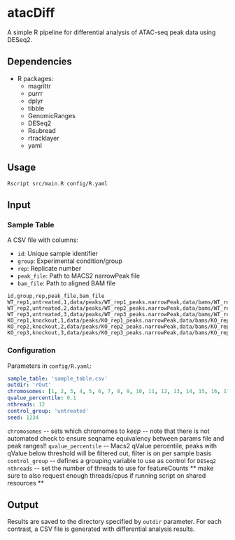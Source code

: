 # atacDiff

A simple R pipeline for differential analysis of ATAC-seq peak data using DESeq2.

## Dependencies

- R packages:
  - magrittr
  - purrr
  - dplyr
  - tibble
  - GenomicRanges
  - DESeq2
  - Rsubread
  - rtracklayer
  - yaml

## Usage

```
Rscript src/main.R config/R.yaml
```

## Input

### Sample Table

A CSV file with columns:
- `id`: Unique sample identifier
- `group`: Experimental condition/group
- `rep`: Replicate number
- `peak_file`: Path to MACS2 narrowPeak file
- `bam_file`: Path to aligned BAM file

```
id,group,rep,peak_file,bam_file
WT_rep1,untreated,1,data/peaks/WT_rep1_peaks.narrowPeak,data/bams/WT_rep1.bam
WT_rep2,untreated,2,data/peaks/WT_rep2_peaks.narrowPeak,data/bams/WT_rep2.bam
WT_rep3,untreated,3,data/peaks/WT_rep3_peaks.narrowPeak,data/bams/WT_rep3.bam
KO_rep1,knockout,1,data/peaks/KO_rep1_peaks.narrowPeak,data/bams/KO_rep1.bam
KO_rep2,knockout,2,data/peaks/KO_rep2_peaks.narrowPeak,data/bams/KO_rep2.bam
KO_rep3,knockout,3,data/peaks/KO_rep3_peaks.narrowPeak,data/bams/KO_rep3.bam 
```

### Configuration

Parameters in `config/R.yaml`:

```yaml
sample_table: 'sample_table.csv'
outdir: 'rOut'
chromosomes: [1, 2, 3, 4, 5, 6, 7, 8, 9, 10, 11, 12, 13, 14, 15, 16, 17, 18, 19, X, Y]
qvalue_percentile: 0.1
nthreads: 12
control_group: 'untreated'
seed: 1234
```

`chromosomes` -- sets which chromomes to *keep* -- note that there is not automated check to ensure seqname equivalency between params file and peak ranges!! 
`qvalue_percentile` -- Macs2 qValue percentile, peaks with qValue below threshold will be filtered out, filter is on per sample basis
`control_group` -- defines a grouping variable to use as control for `DESeq2`
`nthreads` -- set the number of threads to use for featureCounts ** make sure to also request enough threads/cpus if running script on shared resources **

## Output

Results are saved to the directory specified by `outdir` parameter. For each contrast, a CSV file is generated with differential analysis results. 